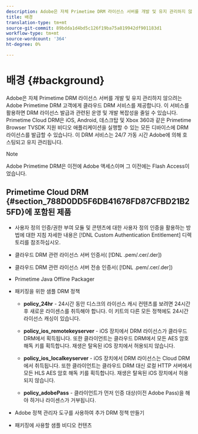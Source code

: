 ```yaml
---
description: Adobe은 자체 Primetime DRM 라이선스 서버를 개발 및 유지 관리하지 않으려는 Adobe Primetime DRM 고객에게 클라우드 DRM 서비스를 제공합니다. 이 서비스를 활용하면 DRM 라이선스 발급과 관련된 운영 및 개발 복잡성을 줄일 수 있습니다. Primetime Cloud DRM은 iOS, Android, 데스크탑 및 Xbox 360과 같은 Primetime Browser TVSDK 지원 비디오 애플리케이션을 실행할 수 있는 모든 디바이스에 DRM 라이선스를 발급할 수 있습니다. 이 DRM 서비스는 24/7 가동 시간 Adobe에 의해 호스팅되고 유지 관리됩니다.
title: 배경
translation-type: tm+mt
source-git-commit: 89bdda1d4bd5c126f19ba75a819942df901183d1
workflow-type: tm+mt
source-wordcount: '364'
ht-degree: 0%

---
```



# 배경 {#background}

Adobe은 자체 Primetime DRM 라이선스 서버를 개발 및 유지 관리하지 않으려는 Adobe Primetime DRM 고객에게 클라우드 DRM 서비스를 제공합니다. 이 서비스를 활용하면 DRM 라이선스 발급과 관련된 운영 및 개발 복잡성을 줄일 수 있습니다. Primetime Cloud DRM은 iOS, Android, 데스크탑 및 Xbox 360과 같은 Primetime Browser TVSDK 지원 비디오 애플리케이션을 실행할 수 있는 모든 디바이스에 DRM 라이선스를 발급할 수 있습니다. 이 DRM 서비스는 24/7 가동 시간 Adobe에 의해 호스팅되고 유지 관리됩니다.

>[!NOTE]
>
>Adobe Primetime DRM은 이전에 Adobe 액세스이며 그 이전에는 Flash Access이었습니다.

## Primetime Cloud DRM {#section_788D0DD5F6DB41678FD87CFBD21B25FD}에 포함된 제품

* 사용자 정의 인증/권한 부여 모듈 및 콘텐츠에 대한 사용자 정의 인증을 활용하는 방법에 대한 지침 자세한 내용은 [!DNL Custom Authentication Entitlement] 디렉토리를 참조하십시오.
* 클라우드 DRM 관련 라이선스 서버 인증서( [!DNL .pem/.cer/.der])

* 클라우드 DRM 관련 라이선스 서버 전송 인증서( [!DNL .pem/.cer/.der])

* Primetime Java Offline Packager
* 패키징을 위한 샘플 DRM 정책

   * **policy_24hr**  - 24시간 동안 디스크의 라이선스 캐시 컨텐츠를 보려면 24시간 후 새로운 라이센스를 취득해야 합니다. 이 키트의 다른 모든 정책에도 24시간 라이선스 캐싱이 있습니다.
   * **policy_ios_remotekeyserver** - iOS 장치에서 DRM 라이선스가 클라우드 DRM에서 획득됩니다. 또한 클라이언트는 클라우드 DRM에서 모든 AES 암호 해독 키를 획득합니다. 재생은 탈옥된 iOS 장치에서 허용되지 않습니다.

   * **policy_ios_localkeyserver** - iOS 장치에서 DRM 라이선스는 Cloud DRM에서 취득됩니다. 또한 클라이언트는 클라우드 DRM 대신 로컬 HTTP 서버에서 모든 HLS AES 암호 해독 키를 획득합니다. 재생은 탈옥된 iOS 장치에서 허용되지 않습니다.

   * **policy_adobePass**  - 클라이언트가 먼저 인증 대상(이전 Adobe Pass)을 해야 하거나 라이센스가 거부됩니다.

* Adobe 정책 관리자 도구를 사용하여 추가 DRM 정책 만들기
* 패키징에 사용할 샘플 비디오 컨텐츠

